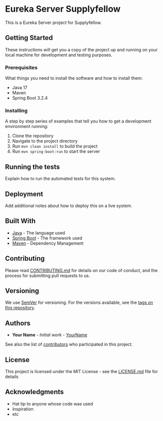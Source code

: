 # Eureka Server Supplyfellow

This is a Eureka Server project for Supplyfellow.

## Getting Started

These instructions will get you a copy of the project up and running on your local machine for development and testing purposes.

### Prerequisites

What things you need to install the software and how to install them:

- Java 17
- Maven
- Spring Boot 3.2.4

### Installing

A step by step series of examples that tell you how to get a development environment running:

1. Clone the repository
2. Navigate to the project directory
3. Run `mvn clean install` to build the project
4. Run `mvn spring-boot:run` to start the server

## Running the tests

Explain how to run the automated tests for this system.

## Deployment

Add additional notes about how to deploy this on a live system.

## Built With

* [Java](https://www.oracle.com/java/) - The language used
* [Spring Boot](https://spring.io/projects/spring-boot) - The framework used
* [Maven](https://maven.apache.org/) - Dependency Management

## Contributing

Please read [CONTRIBUTING.md](https://gist.github.com/PurpleBooth/b24679402957c63ec426) for details on our code of conduct, and the process for submitting pull requests to us.

## Versioning

We use [SemVer](http://semver.org/) for versioning. For the versions available, see the [tags on this repository](https://github.com/your/project/tags).

## Authors

* **Your Name** - *Initial work* - [YourName](https://github.com/yourname)

See also the list of [contributors](https://github.com/your/project/contributors) who participated in this project.

## License

This project is licensed under the MIT License - see the [LICENSE.md](LICENSE.md) file for details

## Acknowledgments

* Hat tip to anyone whose code was used
* Inspiration
* etc